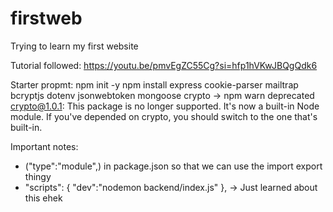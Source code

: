 # firstweb
Trying to learn my first website 

Tutorial followed: https://youtu.be/pmvEgZC55Cg?si=hfp1hVKwJBQgQdk6

Starter propmt:
npm init -y
npm install express cookie-parser mailtrap bcryptjs dotenv jsonwebtoken mongoose crypto
    -> npm warn deprecated crypto@1.0.1: This package is no longer supported. It's now a built-in Node module. If you've depended on crypto, you should switch to the one that's built-in.

Important notes:
- ("type":"module",) in package.json so that we can use the import export thingy 
- "scripts": {
    "dev":"nodemon backend/index.js"
  }, -> Just learned about this ehek